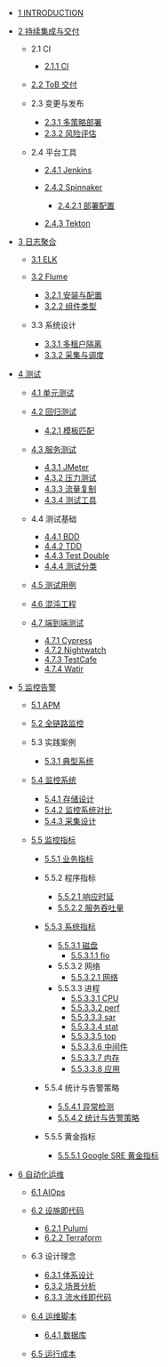   - [1 INTRODUCTION](/INTRODUCTION.md)
  - [2 持续集成与交付](/持续集成与交付/README.md)
    - 2.1 CI
      - [2.1.1 CI](/持续集成与交付/CI/CI.md)
    - [2.2 ToB 交付](/持续集成与交付/ToB%20交付/README.md)
      
    - 2.3 变更与发布
      - [2.3.1 多策略部署](/持续集成与交付/变更与发布/多策略部署.md)
      - [2.3.2 风险评估](/持续集成与交付/变更与发布/风险评估.md)
    - 2.4 平台工具
      - [2.4.1 Jenkins](/持续集成与交付/平台工具/Jenkins/README.md)
        
      - [2.4.2 Spinnaker](/持续集成与交付/平台工具/Spinnaker/README.md)
        - [2.4.2.1 部署配置](/持续集成与交付/平台工具/Spinnaker/部署配置.md)
      - [2.4.3 Tekton](/持续集成与交付/平台工具/Tekton/README.md)
        
  - [3 日志聚合](/日志聚合/README.md)
    - [3.1 ELK](/日志聚合/ELK/README.md)
      
    - [3.2 Flume](/日志聚合/Flume/README.md)
      - [3.2.1 安装与配置](/日志聚合/Flume/安装与配置.md)
      - [3.2.2 组件类型](/日志聚合/Flume/组件类型.md)
    - 3.3 系统设计
      - [3.3.1 多租户隔离](/日志聚合/系统设计/多租户隔离.md)
      - [3.3.2 采集与调度](/日志聚合/系统设计/采集与调度.md)
  - [4 测试](/测试/README.md)
    - [4.1 单元测试](/测试/单元测试/README.md)
      
    - [4.2 回归测试](/测试/回归测试/README.md)
      - [4.2.1 模板匹配](/测试/回归测试/模板匹配.md)
    - [4.3 服务测试](/测试/服务测试/README.md)
      - [4.3.1 JMeter](/测试/服务测试/JMeter.md)
      - [4.3.2 压力测试](/测试/服务测试/压力测试.md)
      - [4.3.3 流量复制](/测试/服务测试/流量复制.md)
      - [4.3.4 测试工具](/测试/服务测试/测试工具.md)
    - 4.4 测试基础
      - [4.4.1 BDD](/测试/测试基础/BDD.md)
      - [4.4.2 TDD](/测试/测试基础/TDD.md)
      - [4.4.3 Test Double](/测试/测试基础/Test%20Double.md)
      - [4.4.4 测试分类](/测试/测试基础/测试分类.md)
    - [4.5 测试用例](/测试/测试用例/README.md)
      
    - [4.6 混沌工程](/测试/混沌工程/README.md)
      
    - [4.7 端到端测试](/测试/端到端测试/README.md)
      - [4.7.1 Cypress](/测试/端到端测试/Cypress.md)
      - [4.7.2 Nightwatch](/测试/端到端测试/Nightwatch.md)
      - [4.7.3 TestCafe](/测试/端到端测试/TestCafe.md)
      - [4.7.4 Watir](/测试/端到端测试/Watir.md)
  - [5 监控告警](/监控告警/README.md)
    - [5.1 APM](/监控告警/APM/README.md)
      
    - [5.2 全链路监控](/监控告警/全链路监控/README.md)
      
    - 5.3 实践案例
      - [5.3.1 典型系统](/监控告警/实践案例/典型系统.md)
    - [5.4 监控系统](/监控告警/监控系统/README.md)
      - [5.4.1 存储设计](/监控告警/监控系统/存储设计.md)
      - [5.4.2 监控系统对比](/监控告警/监控系统/监控系统对比.md)
      - [5.4.3 采集设计](/监控告警/监控系统/采集设计.md)
    - [5.5 监控指标](/监控告警/监控指标/README.md)
      - [5.5.1 业务指标](/监控告警/监控指标/业务指标/README.md)
        
      - 5.5.2 程序指标
        - [5.5.2.1 响应时延](/监控告警/监控指标/程序指标/响应时延.md)
        - [5.5.2.2 服务吞吐量](/监控告警/监控指标/程序指标/服务吞吐量.md)
      - [5.5.3 系统指标](/监控告警/监控指标/系统指标/README.md)
        - [5.5.3.1 磁盘](/监控告警/监控指标/系统指标/磁盘/README.md)
          - [5.5.3.1.1 fio](/监控告警/监控指标/系统指标/磁盘/fio.md)
        - 5.5.3.2 网络
          - [5.5.3.2.1 网络](/监控告警/监控指标/系统指标/网络/网络.md)
        - 5.5.3.3 进程
          - [5.5.3.3.1 CPU](/监控告警/监控指标/系统指标/进程/CPU.md)
          - [5.5.3.3.2 perf](/监控告警/监控指标/系统指标/进程/perf.md)
          - [5.5.3.3.3 sar](/监控告警/监控指标/系统指标/进程/sar.md)
          - [5.5.3.3.4 stat](/监控告警/监控指标/系统指标/进程/stat.md)
          - [5.5.3.3.5 top](/监控告警/监控指标/系统指标/进程/top.md)
          - [5.5.3.3.6 中间件](/监控告警/监控指标/系统指标/进程/中间件.md)
          - [5.5.3.3.7 内存](/监控告警/监控指标/系统指标/进程/内存.md)
          - [5.5.3.3.8 应用](/监控告警/监控指标/系统指标/进程/应用.md)
      - 5.5.4 统计与告警策略
        - [5.5.4.1 异常检测](/监控告警/监控指标/统计与告警策略/异常检测.md)
        - [5.5.4.2 统计与告警策略](/监控告警/监控指标/统计与告警策略/统计与告警策略.md)
      - 5.5.5 黄金指标
        - [5.5.5.1 Google SRE 黄金指标](/监控告警/监控指标/黄金指标/Google%20SRE%20黄金指标.md)
  - [6 自动化运维](/自动化运维/README.md)
    - [6.1 AIOps](/自动化运维/AIOps/README.md)
      
    - [6.2 设施即代码](/自动化运维/设施即代码/README.md)
      - [6.2.1 Pulumi](/自动化运维/设施即代码/Pulumi.md)
      - [6.2.2 Terraform](/自动化运维/设施即代码/Terraform.md)
    - 6.3 设计理念
      - [6.3.1 体系设计](/自动化运维/设计理念/体系设计.md)
      - [6.3.2 场景分析](/自动化运维/设计理念/场景分析.md)
      - [6.3.3 流水线即代码](/自动化运维/设计理念/流水线即代码.md)
    - [6.4 运维脚本](/自动化运维/运维脚本/README.md)
      - [6.4.1 数据库](/自动化运维/运维脚本/数据库.md)
    - [6.5 运行成本](/自动化运维/运行成本/README.md)
      